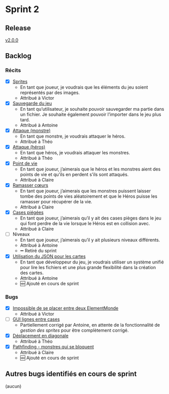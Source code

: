 # Sprint 2
## Release
[v2.0.0](https://github.com/victord54/escape/releases/tag/V2)

## Backlog
### Récits
* [x] [Sprites](https://github.com/victord54/escape/pull/23)
  * En tant que joueur, je voudrais que les éléments du jeu soient représentés par des images.
  * Attribué à Victor
* [x] [Sauvegarde du jeu](https://github.com/victord54/escape/pull/19)
  * En tant qu’utilisateur, je souhaite pouvoir sauvegarder ma partie dans un fichier.
    Je souhaite également pouvoir l’importer dans le jeu plus tard.
  * Attribué à Antoine
* [x] [Attaque (monstre)](https://github.com/victord54/escape/pull/26)
  * En tant que monstre, je voudrais attaquer le héros.
  * Attribué à Théo
* [x] [Attaque (héros)](https://github.com/victord54/escape/pull/18)
  * En tant que héros, je voudrais attaquer les monstres.
  * Attribué à Théo
* [x] [Point de vie](https://github.com/victord54/escape/pull/16)
  * En tant que joueur, j’aimerais que le héros et les monstres aient des points de vie et qu’ils en perdent s'ils sont attaqués.
  * Attribué à Claire
* [x] [Ramasser cœurs](https://github.com/victord54/escape/pull/24)
  * En tant que joueur, j’aimerais que les monstres puissent laisser tombe des points de vies aléatoirement et que le Héros puisse les ramasser pour récupérer de la vie.
  * Attribué à Claire
* [x] [Cases piégées](https://github.com/victord54/escape/pull/25)
  * En tant que joueur, j’aimerais qu’il y ait des cases pièges dans le jeu qui font perdre de la vie lorsque le Héros est en collision avec.
  * Attribué à Claire
* [ ] Niveaux
  * En tant que joueur, j’aimerais qu’il y ait plusieurs niveaux différents.
  * Attribué à Antoine
  * ➖ Retiré du sprint
* [x] [Utilisation du JSON pour les cartes](https://github.com/victord54/escape/pull/22)
  * En tant que développeur du jeu, je voudrais utiliser un système unifié pour lire les fichiers et une plus grande
    flexibilité dans la création des cartes.
  * Attribué à Antoine
  * 🆕 Ajouté en cours de sprint

### Bugs
* [x] [Impossible de se placer entre deux ElementMonde](https://github.com/victord54/escape/issues/7)
  * Attribué à Victor
* [ ] [GUI lignes entre cases](https://github.com/victord54/escape/issues/9)
  * Partiellement corrigé par Antoine, en attente de la fonctionnalité de *gestion des sprites* pour être complètement
    corrigé.
* [x] [Déplacement en diagonale](https://github.com/victord54/escape/issues/10)
  * Attribué à Théo
* [x] [Pathfinding - monstres qui se bloquent](https://github.com/victord54/escape/issues/17)
  * Attribué à Claire
  * 🆕 Ajouté en cours de sprint

## Autres bugs identifiés en cours de sprint
(aucun)
